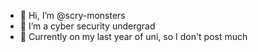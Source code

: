 - 👋 Hi, I’m @scry-monsters
- 👀 I’m a cyber security undergrad
- 🐙 Currently on my last year of uni, so I don't post much
